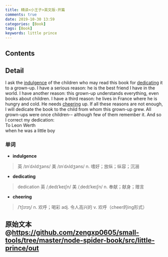 ```yaml
---
title: 精读<小王子>英文版-开篇
comments: true
date: 2019-10-30 13:59
categories: [Book]
tags: [Book]
keywords: little prince
---
```


## Contents



## Detail  
I ask the [indulgence](#indulgence) of the children who may read this book for [dedicating](#dedicating) it to a grown-up. I have a serious reason: he is the best friend I have in the world. I have another reason: this grown-up understands everything, even books about children. I have a third reason: he lives in France where he is hungry and cold. He needs [cheering](#cheering) up. If all these reasons are not enough, I will dedicate the book to the child from whom this grown-up grew. All grown-ups were once children-- although few of them remember it. And so I correct my dedication:    
To Leon Werth    
when he was a little boy     



### 单词
- <a id="indulgence">**indulgence**</a>
 > 英 /ɪnˈdʌldʒəns/  美 /ɪnˈdʌldʒəns/ 
 > n. 嗜好；放纵；纵容；沉溺

- <a id="dedicating">**dedicating**</a>
 > dedication 英 /ˌdedɪˈkeɪʃn/  美 /ˌdedɪˈkeɪʃn/ 
 > n. 奉献；献身；赠言

- <a id="cheering">**cheering**</a>
 > /ˈtʃɪrɪŋ/ 
 > n. 欢呼；喝彩
 > adj. 令人高兴的
 > v. 欢呼（cheer的ing形式）


## 原始文本 @<https://github.com/zengxp0605/small-tools/tree/master/node-spider-book/src/little-prince/out>
